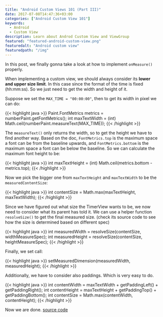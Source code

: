 ```yaml
---
title: "Android Custom Views 101 (Part III)"
date: 2017-07-08T14:47:36+03:00
categories: ["Android Custom View 101"]
keywords:
  - Android
  - Custom View
description: Learn about Androd Custom View and ViewGroup
featured: "featured-android-custom-view.png"
featuredalt: "Android custom view"
featuredpath: "/img"
---
```


In this post, we finally gonna take a look at how to implement `onMeasure()` properly.

When implementing a custom view, we should always consider its **lower and upper size limit**. In this case since the format of the time is fixed (hh:mm:ss). So we just need to get the width and height of it.

Suppose we set the `MAX_TIME = "00:00:00"`, then to get its width in pixel we can do:

{{< highlight java >}}
Paint.FontMetrics metrics = numberPaint.getFontMetrics();
int maxTextWidth = (int) Math.ceil(numberPaint.measureText(MAX_TIME));
{{< /highlight >}}

The `measureText()` only returns the width, so to get the height we have to find another way.
Based on the doc, `FontMetrics.top` is the maximum space a font can be from the baseline upwards, and `FontMetrics.bottom` is the maximum space a font can be below the baseline. So we can calculate the maximum font height to be:

{{< highlight java >}}
int maxTextHeight = (int) Math.ceil(metrics.bottom - metrics.top);
{{< /highlight >}}

Now we pick the bigger one from `maxTextHeight` and `maxTextWidth` to be the `measuredContentSize`:

{{< highlight java >}}
int contentSize = Math.max(maxTextHeight, maxTextWidth);
{{< /highlight >}}

Since we have figured out what size the TimerView wants to be, we now need to consider what its parent has told it. We can use a helper function `resolveSize()` to get the final measured size. (check its source code to see how the size is determined based on different spec)

{{< highlight java >}}
int measuredWidth = resolveSize(contentSize, widthMeasureSpec);
int measuredHeight = resolveSize(contentSize, heightMeasureSpec);
{{< /highlight >}}

Finally, we set call:

{{< highlight java >}}
setMeasuredDimension(measuredWidth, measuredHeight);
{{< /highlight >}}

Additionally, we have to consider also paddings. Which is very easy to do.

{{< highlight java >}}
int contentWidth = maxTextWidth + getPaddingLeft() + getPaddingRight();
int contentHeight = maxTextHeight + getPaddingTop() + getPaddingBottom();
int contentSize = Math.max(contentWidth, contentHeight);
{{< /highlight >}}

Now we are done. [source code](https://github.com/lvguowei/TimerView/tree/a0a929fe4ecc3dfb13066d200d9294c567ff296a)
